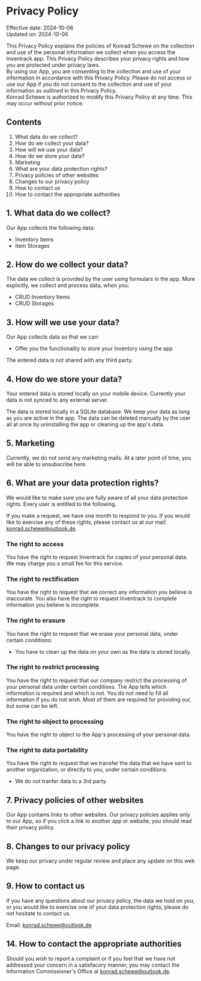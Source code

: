 # Privacy Policy

<p>
Effective date: 2024-10-06
<br/>
Updated on: 2024-10-06
</p>

<p>
This Privacy Policy explains the policies of Konrad Schewe on the collection and use of the personal information we collect when you access the Inventrack app. This Privacy Policy describes your privacy rights and how you are protected under privacy laws.
<br/>
By using our App, you are consenting to the collection and use of your information in accordance with this Privacy Policy. Please do not access or use our App if you do not consent to the collection and use of your information as outlined in this Privacy Policy.
<br/>
Konrad Schewe is authorized to modify this Privacy Policy at any time. This may occur without prior notice.
</p>

## Contents

1. What data do we collect?
2. How do we collect your data?
3. How will we use your data?
4. How do we store your data?
5. Marketing
6. What are your data protection rights?
7. Privacy policies of other websites
8. Changes to our privacy policy
9. How to contact us
10. How to contact the appropriate authorities

## 1. What data do we collect?

Our App collects the following data:
- Inventory Items
- Item Storages

## 2. How do we collect your data?

The data we collect is provided by the user using formulars in the app.
More explicitly, we collect and process data, when you:
- CRUD Inventory Items
- CRUD Storages

## 3. How will we use your data?

Our App collects data so that we can:
- Offer you the functionality to store your Inventory using the app

The entered data is not shared with any third party.

## 4. How do we store your data?

Your entered data is stored locally on your mobile device.
Currently your data is not synced to any external server.

The data is stored locally in a SQLite database.
We keep your data as long as you are active in the app.
The data can be deleted manually by the user all at once by uninstalling the app or cleaning up the app's data.

## 5. Marketing

Currently, we do not send any marketing mails. At a later point of time, you will be able to unsubscribe here.

## 6. What are your data protection rights?

We would like to make sure you are fully aware of all your data protection rights. Every user is entitled to the following.

If you make a request, we have one month to respond to you. If you would like to exercise any of these rights, please contact us at our mail: konrad.schewe@outlook.de.

### The right to access

You have the right to request Inventrack for copies of your personal data. We may charge you a small fee for this service.

### The right to rectification

You have the right to request that we correct any information you believe is inaccurate. You also have the right to request Inventrack to complete information you believe is incomplete.

### The right to erasure

You have the right to request that we erase your personal data, under certain conditions:
- You have to clean up the data on your own as the data is stored locally.

### The right to restrict processing

You have the right to request that our company restrict the processing of your personal data under certain conditions.
The App tells which information is required and which is not.
You do not need to fill all information if you do not wish.
Most of them are required for providing our, but some can be left.

### The right to object to processing

You have the right to object to the App's processing of your personal data.

### The right to data portability

You have the right to request that we transfer the data that we have sent to another organization, or directly to you, under certain conditions:
- We do not tranfer data to a 3rd party.

## 7. Privacy policies of other websites

Our App contains links to other websites. Our privacy policies applies only to our App, so if you click a link to another app or website, you should read their privacy policy.

## 8. Changes to our privacy policy

We keep our privacy under regular review and place any update on this web page.

## 9. How to contact us

If you have any questions about our privacy policy, the data we hold on you, or you would like to exercise one of your data protection rights, please do not hesitate to contact us.

Email: konrad.schewe@outlook.de

## 14. How to contact the appropriate authorities

Should you wish to report a complaint or if you feel that we have not addressed your concern in a satisfacory manner, you may contact the Information Commissioner's Office at konrad.schewe@outlook.de.
